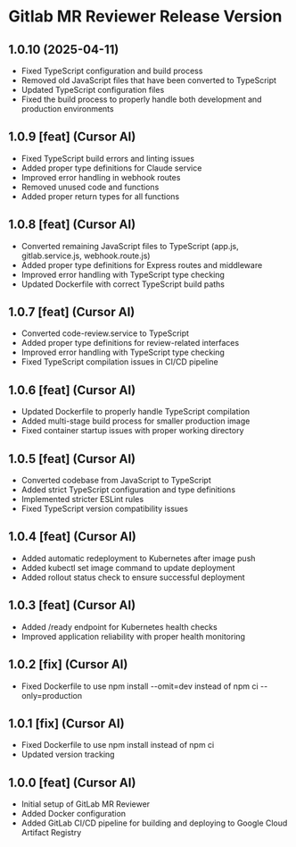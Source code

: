 # Gitlab MR Reviewer Release Version

## 1.0.10 (2025-04-11)
- Fixed TypeScript configuration and build process
- Removed old JavaScript files that have been converted to TypeScript
- Updated TypeScript configuration files
- Fixed the build process to properly handle both development and production environments

## 1.0.9 [feat] (Cursor AI)
- Fixed TypeScript build errors and linting issues
- Added proper type definitions for Claude service
- Improved error handling in webhook routes
- Removed unused code and functions
- Added proper return types for all functions

## 1.0.8 [feat] (Cursor AI)
- Converted remaining JavaScript files to TypeScript (app.js, gitlab.service.js, webhook.route.js)
- Added proper type definitions for Express routes and middleware
- Improved error handling with TypeScript type checking
- Updated Dockerfile with correct TypeScript build paths

## 1.0.7 [feat] (Cursor AI)
- Converted code-review.service to TypeScript
- Added proper type definitions for review-related interfaces
- Improved error handling with TypeScript type checking
- Fixed TypeScript compilation issues in CI/CD pipeline

## 1.0.6 [feat] (Cursor AI)
- Updated Dockerfile to properly handle TypeScript compilation
- Added multi-stage build process for smaller production image
- Fixed container startup issues with proper working directory

## 1.0.5 [feat] (Cursor AI)
- Converted codebase from JavaScript to TypeScript
- Added strict TypeScript configuration and type definitions
- Implemented stricter ESLint rules
- Fixed TypeScript version compatibility issues

## 1.0.4 [feat] (Cursor AI)
- Added automatic redeployment to Kubernetes after image push
- Added kubectl set image command to update deployment
- Added rollout status check to ensure successful deployment

## 1.0.3 [feat] (Cursor AI)
- Added /ready endpoint for Kubernetes health checks
- Improved application reliability with proper health monitoring

## 1.0.2 [fix] (Cursor AI)
- Fixed Dockerfile to use npm install --omit=dev instead of npm ci --only=production

## 1.0.1 [fix] (Cursor AI)
- Fixed Dockerfile to use npm install instead of npm ci
- Updated version tracking

## 1.0.0 [feat] (Cursor AI)
- Initial setup of GitLab MR Reviewer
- Added Docker configuration
- Added GitLab CI/CD pipeline for building and deploying to Google Cloud Artifact Registry 